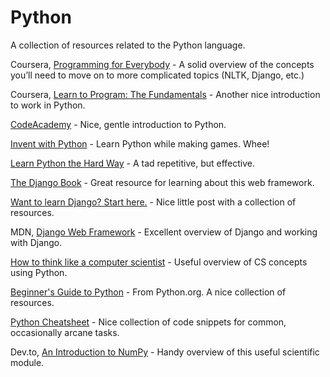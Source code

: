 # Python
A collection of resources related to the Python language.

Coursera, [Programming for Everybody](https://www.coursera.org/learn/python) - A solid overview of the concepts you’ll need to move on to more complicated topics (NLTK, Django, etc.)

Coursera, [Learn to Program: The Fundamentals](https://www.coursera.org/course/programming1) - Another nice introduction to work in Python.

[CodeAcademy](https://www.codecademy.com/learn/python) - Nice, gentle introduction to Python.

[Invent with Python](https://inventwithpython.com/) - Learn Python while making games. Whee!

[Learn Python the Hard Way](https://learnpythonthehardway.org/book/) - A tad repetitive, but effective.

[The Django Book](https://djangobook.com) - Great resource for learning about this web framework.

[Want to learn Django? Start here.](https://elweb.co/want-to-learn-django-start-here/) - Nice little post with a collection of resources.

MDN, [Django Web Framework](https://developer.mozilla.org/en-US/docs/Learn/Server-side/Django) - Excellent overview of Django and working with Django.

[How to think like a computer scientist](http://openbookproject.net/thinkcs/python/english2e/) - Useful overview of CS concepts using Python.

[Beginner's Guide to Python](https://wiki.python.org/moin/BeginnersGuide) - From Python.org. A nice collection of resources.

[Python Cheatsheet](https://www.pythonsheets.com) - Nice collection of code snippets for common, occasionally arcane tasks.

Dev.to, [An Introduction to NumPy](https://dev.to/gautamkrishnar/an-introduction-to-numpy) - Handy overview of this useful scientific module.
